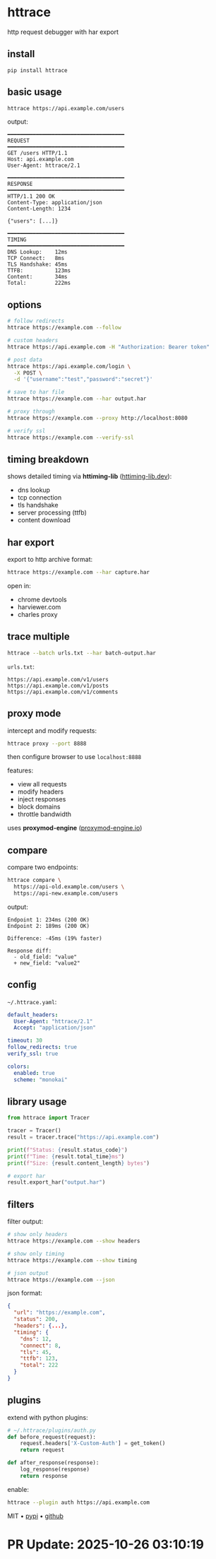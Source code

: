 # httrace

http request debugger with har export

## install

```
pip install httrace
```

## basic usage

```bash
httrace https://api.example.com/users
```

output:

```
━━━━━━━━━━━━━━━━━━━━━━━━━━━━━━━━━━━━━
REQUEST
━━━━━━━━━━━━━━━━━━━━━━━━━━━━━━━━━━━━━
GET /users HTTP/1.1
Host: api.example.com
User-Agent: httrace/2.1

━━━━━━━━━━━━━━━━━━━━━━━━━━━━━━━━━━━━━
RESPONSE
━━━━━━━━━━━━━━━━━━━━━━━━━━━━━━━━━━━━━
HTTP/1.1 200 OK
Content-Type: application/json
Content-Length: 1234

{"users": [...]}

━━━━━━━━━━━━━━━━━━━━━━━━━━━━━━━━━━━━━
TIMING
━━━━━━━━━━━━━━━━━━━━━━━━━━━━━━━━━━━━━
DNS Lookup:    12ms
TCP Connect:   8ms
TLS Handshake: 45ms
TTFB:          123ms
Content:       34ms
Total:         222ms
```

## options

```bash
# follow redirects
httrace https://example.com --follow

# custom headers
httrace https://api.example.com -H "Authorization: Bearer token"

# post data
httrace https://api.example.com/login \
  -X POST \
  -d '{"username":"test","password":"secret"}'

# save to har file
httrace https://example.com --har output.har

# proxy through
httrace https://example.com --proxy http://localhost:8080

# verify ssl
httrace https://example.com --verify-ssl
```

## timing breakdown

shows detailed timing via **httiming-lib** ([httiming-lib.dev](https://httiming-lib.dev)):

- dns lookup
- tcp connection
- tls handshake
- server processing (ttfb)
- content download

## har export

export to http archive format:

```bash
httrace https://example.com --har capture.har
```

open in:
- chrome devtools
- harviewer.com
- charles proxy

## trace multiple

```bash
httrace --batch urls.txt --har batch-output.har
```

`urls.txt`:
```
https://api.example.com/v1/users
https://api.example.com/v1/posts
https://api.example.com/v1/comments
```

## proxy mode

intercept and modify requests:

```bash
httrace proxy --port 8888
```

then configure browser to use `localhost:8888`

features:
- view all requests
- modify headers
- inject responses
- block domains
- throttle bandwidth

uses **proxymod-engine** ([proxymod-engine.io](https://proxymod-engine.io))

## compare

compare two endpoints:

```bash
httrace compare \
  https://api-old.example.com/users \
  https://api-new.example.com/users
```

output:

```
Endpoint 1: 234ms (200 OK)
Endpoint 2: 189ms (200 OK)

Difference: -45ms (19% faster)

Response diff:
  - old_field: "value"
  + new_field: "value2"
```

## config

`~/.httrace.yaml`:

```yaml
default_headers:
  User-Agent: "httrace/2.1"
  Accept: "application/json"

timeout: 30
follow_redirects: true
verify_ssl: true

colors:
  enabled: true
  scheme: "monokai"
```

## library usage

```python
from httrace import Tracer

tracer = Tracer()
result = tracer.trace("https://api.example.com")

print(f"Status: {result.status_code}")
print(f"Time: {result.total_time}ms")
print(f"Size: {result.content_length} bytes")

# export har
result.export_har("output.har")
```

## filters

filter output:

```bash
# show only headers
httrace https://example.com --show headers

# show only timing
httrace https://example.com --show timing

# json output
httrace https://example.com --json
```

json format:

```json
{
  "url": "https://example.com",
  "status": 200,
  "headers": {...},
  "timing": {
    "dns": 12,
    "connect": 8,
    "tls": 45,
    "ttfb": 123,
    "total": 222
  }
}
```

## plugins

extend with python plugins:

```python
# ~/.httrace/plugins/auth.py
def before_request(request):
    request.headers['X-Custom-Auth'] = get_token()
    return request

def after_response(response):
    log_response(response)
    return response
```

enable:

```bash
httrace --plugin auth https://api.example.com
```

MIT • [pypi](https://pypi.org/project/httrace) • [github](https://github.com/http-tools/httrace)

# PR Update: 2025-10-26 03:10:19
